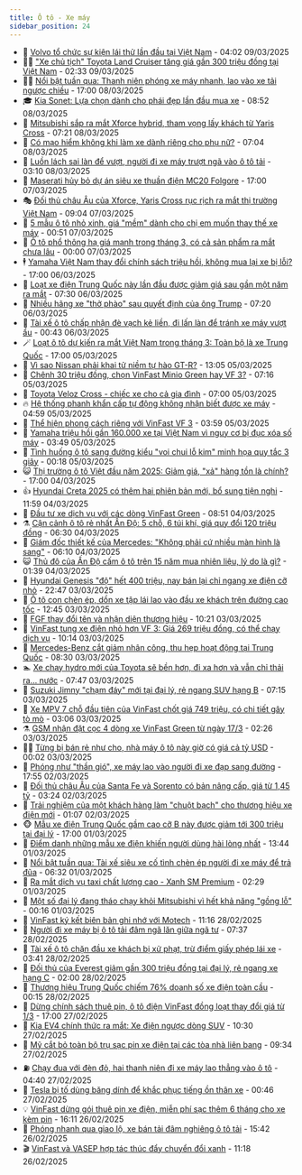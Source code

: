 ```yaml
---
title: Ô tô - Xe máy
sidebar_position: 24
---
```


<!-- dantri-o-to-xe-may:START -->
- 🤡 [Volvo tổ chức sự kiện lái thử lần đầu tại Việt Nam](https://dantri.com.vn/o-to-xe-may/volvo-to-chuc-su-kien-lai-thu-lan-dau-tai-viet-nam-20250309110214656.htm) - 04:02 09/03/2025
- 🧑‍💻 [&quot;Xe chủ tịch&quot; Toyota Land Cruiser tăng giá gần 300 triệu đồng tại Việt Nam](https://dantri.com.vn/o-to-xe-may/xe-chu-tich-toyota-land-cruiser-tang-gia-gan-300-trieu-dong-tai-viet-nam-20250308154722970.htm) - 02:33 09/03/2025
- 🧑‍💻 [Nổi bật tuần qua: Thanh niên phóng xe máy nhanh, lao vào xe tải ngược chiều](https://dantri.com.vn/o-to-xe-may/noi-bat-tuan-qua-thanh-nien-phong-xe-may-nhanh-lao-vao-xe-tai-nguoc-chieu-20250308223630684.htm) - 17:00 08/03/2025
- 🎓 [Kia Sonet: Lựa chọn dành cho phái đẹp lần đầu mua xe](https://dantri.com.vn/o-to-xe-may/kia-sonet-lua-chon-danh-cho-phai-dep-lan-dau-mua-xe-20250308155246503.htm) - 08:52 08/03/2025
- 🌊 [Mitsubishi sắp ra mắt Xforce hybrid, tham vọng lấy khách từ Yaris Cross](https://dantri.com.vn/o-to-xe-may/mitsubishi-sap-ra-mat-xforce-hybrid-tham-vong-lay-khach-tu-yaris-cross-20250308142040533.htm) - 07:21 08/03/2025
- 🥷 [Có mạo hiểm không khi làm xe dành riêng cho phụ nữ?](https://dantri.com.vn/o-to-xe-may/co-mao-hiem-khong-khi-lam-xe-danh-rieng-cho-phu-nu-20250308092427728.htm) - 07:04 08/03/2025
- 🤩 [Luồn lách sai làn để vượt, người đi xe máy trượt ngã vào ô tô tải](https://dantri.com.vn/o-to-xe-may/luon-lach-sai-lan-de-vuot-nguoi-di-xe-may-truot-nga-vao-o-to-tai-20250308085835469.htm) - 03:10 08/03/2025
- 🫶 [Maserati hủy bỏ dự án siêu xe thuần điện MC20 Folgore](https://dantri.com.vn/o-to-xe-may/maserati-huy-bo-du-an-sieu-xe-thuan-dien-mc20-folgore-20250307182653554.htm) - 17:00 07/03/2025
- 🎭 [Đối thủ châu Âu của Xforce, Yaris Cross rục rịch ra mắt thị trường Việt Nam](https://dantri.com.vn/o-to-xe-may/doi-thu-chau-au-cua-xforce-yaris-cross-ruc-rich-ra-mat-thi-truong-viet-nam-20250307130903428.htm) - 09:04 07/03/2025
- 🌁 [5 mẫu ô tô nhỏ xinh, giá &quot;mềm&quot; dành cho chị em muốn thay thế xe máy](https://dantri.com.vn/o-to-xe-may/5-mau-o-to-nho-xinh-gia-mem-danh-cho-chi-em-muon-thay-the-xe-may-20250306161614646.htm) - 00:51 07/03/2025
- 🦩 [Ô tô phổ thông hạ giá mạnh trong tháng 3, có cả sản phẩm ra mắt chưa lâu](https://dantri.com.vn/o-to-xe-may/o-to-pho-thong-ha-gia-manh-trong-thang-3-co-ca-san-pham-ra-mat-chua-lau-20250306173511599.htm) - 00:00 07/03/2025
- 🕴 [Yamaha Việt Nam thay đổi chính sách triệu hồi, không mua lại xe bị lỗi?](https://dantri.com.vn/o-to-xe-may/yamaha-viet-nam-thay-doi-chinh-sach-trieu-hoi-khong-mua-lai-xe-bi-loi-20250306181606429.htm) - 17:00 06/03/2025
- 🎡 [Loạt xe điện Trung Quốc này lần đầu được giảm giá sau gần một năm ra mắt](https://dantri.com.vn/o-to-xe-may/loat-xe-dien-trung-quoc-nay-lan-dau-duoc-giam-gia-sau-gan-mot-nam-ra-mat-20250306122531868.htm) - 07:30 06/03/2025
- 📝 [Nhiều hãng xe &quot;thở phào&quot; sau quyết định của ông Trump](https://dantri.com.vn/o-to-xe-may/nhieu-hang-xe-tho-phao-sau-quyet-dinh-cua-ong-trump-20250306110921847.htm) - 07:20 06/03/2025
- 🧐 [Tài xế ô tô chấp nhận đè vạch kẻ liền, đi lấn làn để tránh xe máy vượt ẩu](https://dantri.com.vn/o-to-xe-may/tai-xe-o-to-chap-nhan-de-vach-ke-lien-di-lan-lan-de-tranh-xe-may-vuot-au-20250305235258309.htm) - 00:43 06/03/2025
- 🪄 [Loạt ô tô dự kiến ra mắt Việt Nam trong tháng 3: Toàn bộ là xe Trung Quốc](https://dantri.com.vn/o-to-xe-may/loat-o-to-du-kien-ra-mat-viet-nam-trong-thang-3-toan-bo-la-xe-trung-quoc-20250305143110495.htm) - 17:00 05/03/2025
- 🧰 [Vì sao Nissan phải khai tử niềm tự hào GT-R?](https://dantri.com.vn/o-to-xe-may/vi-sao-nissan-phai-khai-tu-niem-tu-hao-gt-r-20250305122851554.htm) - 13:05 05/03/2025
- 🚀 [Chênh 30 triệu đồng, chọn VinFast Minio Green hay VF 3?](https://dantri.com.vn/o-to-xe-may/chenh-30-trieu-dong-chon-vinfast-minio-green-hay-vf-3-20250305125710025.htm) - 07:16 05/03/2025
- 💪 [Toyota Veloz Cross - chiếc xe cho cả gia đình](https://dantri.com.vn/o-to-xe-may/toyota-veloz-cross-chiec-xe-cho-ca-gia-dinh-20250305105152353.htm) - 07:00 05/03/2025
- 🔥 [Hệ thống phanh khẩn cấp tự động không nhận biết được xe máy](https://dantri.com.vn/o-to-xe-may/he-thong-phanh-khan-cap-tu-dong-khong-nhan-biet-duoc-xe-may-20250305095005799.htm) - 04:59 05/03/2025
- 🐲 [Thể hiện phong cách riêng với VinFast VF 3](https://dantri.com.vn/o-to-xe-may/the-hien-phong-cach-rieng-voi-vinfast-vf-3-20250305104528996.htm) - 03:59 05/03/2025
- 🌋 [Yamaha triệu hồi gần 160.000 xe tại Việt Nam vì nguy cơ bị đục xóa số máy](https://dantri.com.vn/o-to-xe-may/yamaha-trieu-hoi-gan-160000-xe-tai-viet-nam-vi-nguy-co-bi-duc-xoa-so-may-20250305104612733.htm) - 03:49 05/03/2025
- 🤩 [Tình huống ô tô sang đường kiểu &quot;voi chui lỗ kim&quot; minh họa quy tắc 3 giây](https://dantri.com.vn/o-to-xe-may/tinh-huong-o-to-sang-duong-kieu-voi-chui-lo-kim-minh-hoa-quy-tac-3-giay-20250305011502735.htm) - 00:18 05/03/2025
- 😺 [Thị trường ô tô Việt đầu năm 2025: Giảm giá, &quot;xả&quot; hàng tồn là chính?](https://dantri.com.vn/o-to-xe-may/thi-truong-o-to-viet-dau-nam-2025-giam-gia-xa-hang-ton-la-chinh-20250302233843141.htm) - 17:00 04/03/2025
- 👍 [Hyundai Creta 2025 có thêm hai phiên bản mới, bổ sung tiện nghi](https://dantri.com.vn/o-to-xe-may/hyundai-creta-2025-co-them-hai-phien-ban-moi-bo-sung-tien-nghi-20250304170605021.htm) - 11:59 04/03/2025
- 🎃 [Đầu tư xe dịch vụ với các dòng VinFast Green](https://dantri.com.vn/o-to-xe-may/dau-tu-xe-dich-vu-voi-cac-dong-vinfast-green-20250304154610410.htm) - 08:51 04/03/2025
- ⚗️ [Cận cảnh ô tô rẻ nhất Ấn Độ: 5 chỗ, 6 túi khí, giá quy đổi 120 triệu đồng](https://dantri.com.vn/o-to-xe-may/can-canh-o-to-re-nhat-an-do-5-cho-6-tui-khi-gia-quy-doi-120-trieu-dong-20250304132546805.htm) - 06:30 04/03/2025
- 🦄 [Giám đốc thiết kế của Mercedes: &quot;Không phải cứ nhiều màn hình là sang&quot;](https://dantri.com.vn/o-to-xe-may/giam-doc-thiet-ke-cua-mercedes-khong-phai-cu-nhieu-man-hinh-la-sang-20250304120839956.htm) - 06:10 04/03/2025
- 😺 [Thủ đô của Ấn Độ cấm ô tô trên 15 năm mua nhiên liệu, lý do là gì?](https://dantri.com.vn/o-to-xe-may/thu-do-cua-an-do-cam-o-to-tren-15-nam-mua-nhien-lieu-ly-do-la-gi-20250303232808375.htm) - 01:39 04/03/2025
- 💼 [Hyundai Genesis &quot;độ&quot; hết 400 triệu, nay bán lại chỉ ngang xe điện cỡ nhỏ](https://dantri.com.vn/o-to-xe-may/hyundai-genesis-do-het-400-trieu-nay-ban-lai-chi-ngang-xe-dien-co-nho-20250303114304791.htm) - 22:47 03/03/2025
- 💃 [Ô tô con chèn ép, dồn xe tập lái lao vào đầu xe khách trên đường cao tốc](https://dantri.com.vn/o-to-xe-may/o-to-con-chen-ep-don-xe-tap-lai-lao-vao-dau-xe-khach-tren-duong-cao-toc-20250303172241050.htm) - 12:45 03/03/2025
- 🚀 [FGF thay đổi tên và nhận diện thương hiệu](https://dantri.com.vn/o-to-xe-may/fgf-thay-doi-ten-va-nhan-dien-thuong-hieu-20250303172137011.htm) - 10:21 03/03/2025
- 🤩 [VinFast tung xe điện nhỏ hơn VF 3: Giá 269 triệu đồng, có thể chạy dịch vụ](https://dantri.com.vn/o-to-xe-may/vinfast-tung-xe-dien-nho-hon-vf-3-gia-269-trieu-dong-co-the-chay-dich-vu-20250303161734602.htm) - 10:14 03/03/2025
- 💪 [Mercedes-Benz cắt giảm nhân công, thu hẹp hoạt động tại Trung Quốc](https://dantri.com.vn/o-to-xe-may/mercedes-benz-cat-giam-nhan-cong-thu-hep-hoat-dong-tai-trung-quoc-20250303142330570.htm) - 08:30 03/03/2025
- 🏊 [Xe chạy hydro mới của Toyota sẽ bền hơn, đi xa hơn và vẫn chỉ thải ra… nước](https://dantri.com.vn/o-to-xe-may/xe-chay-hydro-moi-cua-toyota-se-ben-hon-di-xa-hon-va-van-chi-thai-ra-nuoc-20250303144452011.htm) - 07:47 03/03/2025
- 💄 [Suzuki Jimny &quot;chạm đáy&quot; mới tại đại lý, rẻ ngang SUV hạng B](https://dantri.com.vn/o-to-xe-may/suzuki-jimny-cham-day-moi-tai-dai-ly-re-ngang-suv-hang-b-20250303124854515.htm) - 07:15 03/03/2025
- 👺 [Xe MPV 7 chỗ đầu tiên của VinFast chốt giá 749 triệu, có chi tiết gây tò mò](https://dantri.com.vn/o-to-xe-may/xe-mpv-7-cho-dau-tien-cua-vinfast-chot-gia-749-trieu-co-chi-tiet-gay-to-mo-20250303100344234.htm) - 03:06 03/03/2025
- ⚗️ [GSM nhận đặt cọc 4 dòng xe VinFast Green từ ngày 17/3](https://dantri.com.vn/o-to-xe-may/gsm-nhan-dat-coc-4-dong-xe-vinfast-green-tu-ngay-173-20250303091617459.htm) - 02:26 03/03/2025
- 🧑‍🏫 [Từng bị bán rẻ như cho, nhà máy ô tô này giờ có giá cả tỷ USD](https://dantri.com.vn/o-to-xe-may/tung-bi-ban-re-nhu-cho-nha-may-o-to-nay-gio-co-gia-ca-ty-usd-20250302231446169.htm) - 00:02 03/03/2025
- 🦒 [Phóng như &quot;thần gió&quot;, xe máy lao vào người đi xe đạp sang đường](https://dantri.com.vn/o-to-xe-may/phong-nhu-than-gio-xe-may-lao-vao-nguoi-di-xe-dap-sang-duong-20250303004107910.htm) - 17:55 02/03/2025
- 🐘 [Đối thủ châu Âu của Santa Fe và Sorento có bản nâng cấp, giá từ 1,45 tỷ](https://dantri.com.vn/o-to-xe-may/doi-thu-chau-au-cua-santa-fe-va-sorento-co-ban-nang-cap-gia-tu-145-ty-20250302101653688.htm) - 03:24 02/03/2025
- 🧠 [Trải nghiệm của một khách hàng làm &quot;chuột bạch&quot; cho thương hiệu xe điện mới](https://dantri.com.vn/o-to-xe-may/trai-nghiem-cua-mot-khach-hang-lam-chuot-bach-cho-thuong-hieu-xe-dien-moi-20250302015710491.htm) - 01:07 02/03/2025
- 🐵 [Mẫu xe điện Trung Quốc gầm cao cỡ B này được giảm tới 300 triệu tại đại lý](https://dantri.com.vn/o-to-xe-may/mau-xe-dien-trung-quoc-gam-cao-co-b-nay-duoc-giam-toi-300-trieu-tai-dai-ly-20250301190604873.htm) - 17:00 01/03/2025
- 🤭 [Điểm danh những mẫu xe điện khiến người dùng hài lòng nhất](https://dantri.com.vn/o-to-xe-may/diem-danh-nhung-mau-xe-dien-khien-nguoi-dung-hai-long-nhat-20250301173348414.htm) - 13:44 01/03/2025
- 🤠 [Nổi bật tuần qua: Tài xế siêu xe cố tình chèn ép người đi xe máy để trả đũa](https://dantri.com.vn/o-to-xe-may/noi-bat-tuan-qua-tai-xe-sieu-xe-co-tinh-chen-ep-nguoi-di-xe-may-de-tra-dua-20250301132228290.htm) - 06:32 01/03/2025
- 🫶 [Ra mắt dịch vụ taxi chất lượng cao - Xanh SM Premium](https://dantri.com.vn/o-to-xe-may/ra-mat-dich-vu-taxi-chat-luong-cao-xanh-sm-premium-20250301091657669.htm) - 02:29 01/03/2025
- 🚀 [Một số đại lý đang tháo chạy khỏi Mitsubishi vì hết khả năng &quot;gồng lỗ&quot;](https://dantri.com.vn/o-to-xe-may/mot-so-dai-ly-dang-thao-chay-khoi-mitsubishi-vi-het-kha-nang-gong-lo-20250228231120589.htm) - 00:16 01/03/2025
- 🎊 [VinFast ký kết biên bản ghi nhớ với Motech](https://dantri.com.vn/o-to-xe-may/vinfast-ky-ket-bien-ban-ghi-nho-voi-motech-20250228175056266.htm) - 11:16 28/02/2025
- 🦄 [Người đi xe máy bị ô tô tải đâm ngã lăn giữa ngã tư](https://dantri.com.vn/o-to-xe-may/nguoi-di-xe-may-bi-o-to-tai-dam-nga-lan-giua-nga-tu-20250228121343859.htm) - 07:37 28/02/2025
- 🥷 [Tài xế ô tô chặn đầu xe khách bị xử phạt, trừ điểm giấy phép lái xe](https://dantri.com.vn/o-to-xe-may/tai-xe-o-to-chan-dau-xe-khach-bi-xu-phat-tru-diem-giay-phep-lai-xe-20250228095125240.htm) - 03:41 28/02/2025
- 🦏 [Đối thủ của Everest giảm gần 300 triệu đồng tại đại lý, rẻ ngang xe hạng C](https://dantri.com.vn/o-to-xe-may/doi-thu-cua-everest-giam-gan-300-trieu-dong-tai-dai-ly-re-ngang-xe-hang-c-20250226142444885.htm) - 02:00 28/02/2025
- 🤗 [Thương hiệu Trung Quốc chiếm 76% doanh số xe điện toàn cầu](https://dantri.com.vn/o-to-xe-may/thuong-hieu-trung-quoc-chiem-76-doanh-so-xe-dien-toan-cau-20250227232951721.htm) - 00:15 28/02/2025
- 🐲 [Dừng chính sách thuê pin, ô tô điện VinFast đồng loạt thay đổi giá từ 1/3](https://dantri.com.vn/o-to-xe-may/dung-chinh-sach-thue-pin-o-to-dien-vinfast-dong-loat-thay-doi-gia-tu-13-20250227153937075.htm) - 17:00 27/02/2025
- 🤭 [Kia EV4 chính thức ra mắt: Xe điện ngược dòng SUV](https://dantri.com.vn/o-to-xe-may/kia-ev4-chinh-thuc-ra-mat-xe-dien-nguoc-dong-suv-20250227163055333.htm) - 10:30 27/02/2025
- 🐻 [Mỹ cắt bỏ toàn bộ trụ sạc pin xe điện tại các tòa nhà liên bang](https://dantri.com.vn/o-to-xe-may/my-cat-bo-toan-bo-tru-sac-pin-xe-dien-tai-cac-toa-nha-lien-bang-20250227150720665.htm) - 09:34 27/02/2025
- ⛽️ [Chạy đua với đèn đỏ, hai thanh niên đi xe máy lao thẳng vào ô tô](https://dantri.com.vn/o-to-xe-may/chay-dua-voi-den-do-hai-thanh-nien-di-xe-may-lao-thang-vao-o-to-20250227113008260.htm) - 04:40 27/02/2025
- 🫣 [Tesla bị tố dùng băng dính để khắc phục tiếng ồn thân xe](https://dantri.com.vn/o-to-xe-may/tesla-bi-to-dung-bang-dinh-de-khac-phuc-tieng-on-than-xe-20250226231331261.htm) - 00:46 27/02/2025
- 💡 [VinFast dừng gói thuê pin xe điện, miễn phí sạc thêm 6 tháng cho xe kèm pin](https://dantri.com.vn/o-to-xe-may/vinfast-dung-goi-thue-pin-xe-dien-mien-phi-sac-them-6-thang-cho-xe-kem-pin-20250226231109137.htm) - 16:11 26/02/2025
- 💪 [Phóng nhanh qua giao lộ, xe bán tải đâm nghiêng ô tô tải](https://dantri.com.vn/o-to-xe-may/phong-nhanh-qua-giao-lo-xe-ban-tai-dam-nghieng-o-to-tai-20250226160703789.htm) - 15:42 26/02/2025
- 🎬 [VinFast và VASEP hợp tác thúc đẩy chuyển đổi xanh](https://dantri.com.vn/o-to-xe-may/vinfast-va-vasep-hop-tac-thuc-day-chuyen-doi-xanh-20250226175501349.htm) - 11:18 26/02/2025<!-- dantri-o-to-xe-may:END -->
